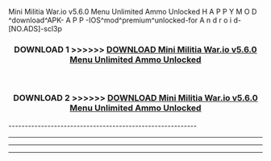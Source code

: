  Mini Militia War.io v5.6.0 Menu Unlimited Ammo Unlocked  H A P P Y M O D ^download^APK- A P P -IOS^mod^premium^unlocked-for A n d r o i d-[NO.ADS]-scl3p



<div align="center">

<h3>DOWNLOAD 1 >>>>>> <a href="https://en-mod.web.app/?en= Mini Militia War.io v5.6.0 Menu Unlimited Ammo Unlocked ">DOWNLOAD Mini Militia War.io v5.6.0 Menu Unlimited Ammo Unlocked  </a></h3><br>

<h3>DOWNLOAD 2 >>>>>> <a href="https://en-mod.web.app/?en= Mini Militia War.io v5.6.0 Menu Unlimited Ammo Unlocked ">DOWNLOAD Mini Militia War.io v5.6.0 Menu Unlimited Ammo Unlocked  </a></h3>

</div>
----------------------------------------------------------

----------------------------------------------------------

----------------------------------------------------------

----------------------------------------------------------



